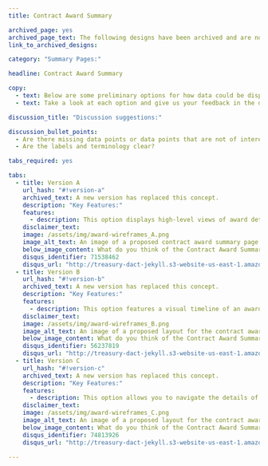 ```yaml
---
title: Contract Award Summary

archived_page: yes
archived_page_text: The following designs have been archived and are no longer being considered for implementation.
link_to_archived_designs: 

category: "Summary Pages:"

headline: Contract Award Summary

copy:
  - text: Below are some preliminary options for how data could be displayed when you click on an Award ID in the Search results. Please keep in mind that combining features from the options could be the best solution.
  - text: Take a look at each option and give us your feedback in the discussion section at the bottom of each option.

discussion_title: "Discussion suggestions:"

discussion_bullet_points:
  - Are there missing data points or data points that are not of interest to you?
  - Are the labels and terminology clear?

tabs_required: yes

tabs: 
  - title: Version A
    url_hash: "#!version-a"
    archived_text: A new version has replaced this concept. 
    description: "Key Features:"
    features:
      - description: This option displays high-level views of award details, a table of the prime transactions and subawards, a spending-over-time graph, and a treemap showing data by funding agency and appropriations account.
    disclaimer_text:
    image: /assets/img/award-wireframes_A.png
    image_alt_text: An image of a proposed contract award summary page design. It features the award ID and recipient information at the top left of the page and the award amounts at the top right. The next section below contains more contract award details on the left and a timeline of award modifications on the right. The next section below features treemap graphics that illustrate the share of funding amounts divided among all of the funding offices as well as the distribution of obligations by appropriations account. The last section at the bottom contains a table view of the contract award's modifications. A tab exists to view sub awards.
    below_image_content: What do you think of the Contract Award Summary - Version A?
    disqus_identifier: 71538462
    disqus_url: "http://treasury-dact-jekyll.s3-website-us-east-1.amazonaws.com/dev/concepts/contract-award-summary/#!version-a"
  - title: Version B
    url_hash: "#!version-b"
    archived_text: A new version has replaced this concept.
    description: "Key Features:"
    features:
      - description: This option features a visual timeline of an award's transactions.
    disclaimer_text:
    image: /assets/img/award-wireframes_B.png
    image_alt_text: An image of a proposed layout for the contract award summary page that features the award ID, recipient information, agency information and contract description at the top left section, contract award values and contract term dates at the top right, and a vertical timeline of the contract activity in the bottom section which features information about modifications and sub awards displayed chronologically.
    below_image_content: What do you think of the Contract Award Summary - Version B?
    disqus_identifier: 56237819
    disqus_url: "http://treasury-dact-jekyll.s3-website-us-east-1.amazonaws.com/dev/concepts/contract-award-summary/#!version-b"
  - title: Version C
    url_hash: "#!version-c"
    archived_text: A new version has replaced this concept.
    description: "Key Features:"
    features:
      - description: This option allows you to navigate the details of the award and displays a table view of those details.
    disclaimer_text:
    image: /assets/img/award-wireframes_C.png
    image_alt_text: An image of a proposed layout for the contract award summary page that features the award ID, recipient information, agency information and contract description at the top left section, contract award values and contract term dates at the top right, and featured at the bottom of the page is a set of square buttons labeled with a count of various contract attributes that trigger the display of a table view to the left containing contract details corresponding to that button's label.
    below_image_content: What do you think of the Contract Award Summary - Version C?
    disqus_identifier: 74813926
    disqus_url: "http://treasury-dact-jekyll.s3-website-us-east-1.amazonaws.com/dev/concepts/contract-award-summary/#!version-c"

---
```

